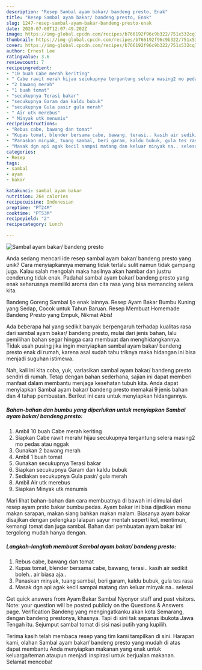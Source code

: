 ```yaml
---
description: "Resep Sambal ayam bakar/ bandeng presto, Enak"
title: "Resep Sambal ayam bakar/ bandeng presto, Enak"
slug: 1247-resep-sambal-ayam-bakar-bandeng-presto-enak
date: 2020-07-08T12:07:49.202Z
image: https://img-global.cpcdn.com/recipes/b766192f96c9b322/751x532cq70/sambal-ayam-bakar-bandeng-presto-foto-resep-utama.jpg
thumbnail: https://img-global.cpcdn.com/recipes/b766192f96c9b322/751x532cq70/sambal-ayam-bakar-bandeng-presto-foto-resep-utama.jpg
cover: https://img-global.cpcdn.com/recipes/b766192f96c9b322/751x532cq70/sambal-ayam-bakar-bandeng-presto-foto-resep-utama.jpg
author: Ernest Lee
ratingvalue: 3.6
reviewcount: 7
recipeingredient:
- "10 buah Cabe merah keriting"
- " Cabe rawit merah hijau secukupnya tergantung selera masing2 mo pedas atau nggak"
- "2 bawang merah"
- "1 buah tomat"
- "secukupnya Terasi bakar"
- "secukupnya Garam dan kaldu bubuk"
- "secukupnya Gula pasir gula merah"
- " Air utk merebus"
- " Minyak utk menumis"
recipeinstructions:
- "Rebus cabe, bawang dan tomat"
- "Kupas tomat, blender bersama cabe, bawang, terasi.. kasih air sedikit boleh.. air biasa aja.."
- "Panaskan minyak, tuang sambal, beri garam, kaldu bubuk, gula tes rasa"
- "Masak dgn api agak kecil sampai matang dan keluar minyak na.. selesai"
categories:
- Resep
tags:
- sambal
- ayam
- bakar

katakunci: sambal ayam bakar 
nutrition: 264 calories
recipecuisine: Indonesian
preptime: "PT24M"
cooktime: "PT53M"
recipeyield: "2"
recipecategory: Lunch

---
```



![Sambal ayam bakar/ bandeng presto](https://img-global.cpcdn.com/recipes/b766192f96c9b322/751x532cq70/sambal-ayam-bakar-bandeng-presto-foto-resep-utama.jpg)

Anda sedang mencari ide resep sambal ayam bakar/ bandeng presto yang unik? Cara menyiapkannya memang tidak terlalu sulit namun tidak gampang juga. Kalau salah mengolah maka hasilnya akan hambar dan justru cenderung tidak enak. Padahal sambal ayam bakar/ bandeng presto yang enak seharusnya memiliki aroma dan cita rasa yang bisa memancing selera kita.

Bandeng Goreng Sambal Ijo enak lainnya. Resep Ayam Bakar Bumbu Kuning yang Sedap, Cocok untuk Tahun Baruan. Resep Membuat Homemade Bandeng Presto yang Empuk, Nikmat Abis!

Ada beberapa hal yang sedikit banyak berpengaruh terhadap kualitas rasa dari sambal ayam bakar/ bandeng presto, mulai dari jenis bahan, lalu pemilihan bahan segar hingga cara membuat dan menghidangkannya. Tidak usah pusing jika ingin menyiapkan sambal ayam bakar/ bandeng presto enak di rumah, karena asal sudah tahu triknya maka hidangan ini bisa menjadi suguhan istimewa.


Nah, kali ini kita coba, yuk, variasikan sambal ayam bakar/ bandeng presto sendiri di rumah. Tetap dengan bahan sederhana, sajian ini dapat memberi manfaat dalam membantu menjaga kesehatan tubuh kita. Anda dapat menyiapkan Sambal ayam bakar/ bandeng presto memakai 9 jenis bahan dan 4 tahap pembuatan. Berikut ini cara untuk menyiapkan hidangannya.

<!--inarticleads1-->

##### Bahan-bahan dan bumbu yang diperlukan untuk menyiapkan Sambal ayam bakar/ bandeng presto:

1. Ambil 10 buah Cabe merah keriting
1. Siapkan  Cabe rawit merah/ hijau secukupnya tergantung selera masing2 mo pedas atau nggak
1. Gunakan 2 bawang merah
1. Ambil 1 buah tomat
1. Gunakan secukupnya Terasi bakar
1. Siapkan secukupnya Garam dan kaldu bubuk
1. Sediakan secukupnya Gula pasir/ gula merah
1. Ambil  Air utk merebus
1. Siapkan  Minyak utk menumis


Mari lihat bahan-bahan dan cara membuatnya di bawah ini dimulai dari resep ayam prsto bakar bumbu pedas. Ayam bakar ini bisa dijadikan menu makan sarapan, makan siang bahkan makan malam. Biasanya ayam bakar disajikan dengan pelengkap lalapan sayur mentah seperti kol, mentimun, kemangi tomat dan juga sambal. Bahan dari pembuatan ayam bakar ini tergolong mudah hanya dengan. 

<!--inarticleads2-->

##### Langkah-langkah membuat Sambal ayam bakar/ bandeng presto:

1. Rebus cabe, bawang dan tomat
1. Kupas tomat, blender bersama cabe, bawang, terasi.. kasih air sedikit boleh.. air biasa aja..
1. Panaskan minyak, tuang sambal, beri garam, kaldu bubuk, gula tes rasa
1. Masak dgn api agak kecil sampai matang dan keluar minyak na.. selesai


Get quick answers from Ayam Bakar Sambal Nyonyor staff and past visitors. Note: your question will be posted publicly on the Questions &amp; Answers page. Verification Bandeng yang mengingatkanku akan kota Semarang, dengan bandeng prestonya, khasnya. Tapi di sini tak sepanas ibukota Jawa Tengah itu. Sejumput sambal tomat di sisi nasi putih yang kupilih. 

Terima kasih telah membaca resep yang tim kami tampilkan di sini. Harapan kami, olahan Sambal ayam bakar/ bandeng presto yang mudah di atas dapat membantu Anda menyiapkan makanan yang enak untuk keluarga/teman ataupun menjadi inspirasi untuk berjualan makanan. Selamat mencoba!
